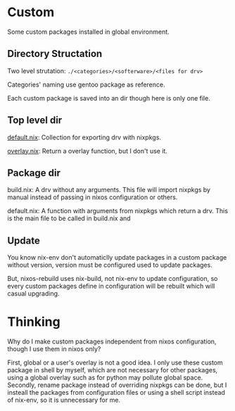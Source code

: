 # Custom

Some custom packages installed in global environment.

## Directory Structation

Two level strutation: `./<categories>/<softerware>/<files for drv>`

Categories' naming use gentoo package as reference. 

Each custom package is saved into an dir though here is only one file.

## Top level dir

[default.nix](./default.nix): Collection for exporting drv with nixpkgs.

[overlay.nix](./overlay.nix): Return a overlay function, but I don't use it.

## Package dir

build.nix: A drv without any arguments. This file will import nixpkgs by manual instead of passing in nixos configuration or others.

default.nix: A function with arguments from nixpkgs which return a drv. This is the main file to be called in build.nix and

## Update

You know nix-env don't automaticlly update packages in a custom package without version, version must be configured used to update packages. 

But, nixos-rebuild uses nix-build, not nix-env to update configuration, so every custom packages define in configuration will be rebuilt which will casual upgrading.

# Thinking

Why do I make custom packages independent from nixos configuration, though I use them in nixos only?

First, global or a user's overlay is not a good idea. I only use these custom package in shell by myself, which are not necessary for other packages, using a global overlay such as for python may pollute global space. Secondly, rename package instead of overriding nixpkgs can be done, but I insteall the packages from configuration files or using a shell script instead of nix-env, so it is unnecessary for me.
